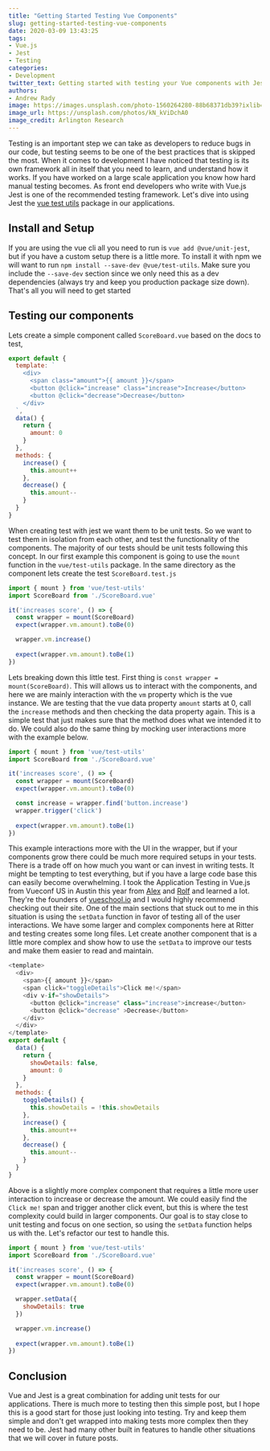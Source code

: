```yaml
---
title: "Getting Started Testing Vue Components"
slug: getting-started-testing-vue-components
date: 2020-03-09 13:43:25
tags: 
- Vue.js
- Jest
- Testing
categories:
- Development
twitter_text: Getting started with testing your Vue components with Jest
authors: 
- Andrew Rady
image: https://images.unsplash.com/photo-1560264280-88b68371db39?ixlib=rb-1.2.1&ixid=eyJhcHBfaWQiOjEyMDd9&auto=format&fit=crop&w=1000&q=80
image_url: https://unsplash.com/photos/kN_kViDchA0
image_credit: Arlington Research
---
```


Testing is an important step we can take as developers to reduce bugs in our code, but testing seems to be one of the best practices that is skipped the most. When it comes to development I have noticed that testing is its own framework all in itself that you need to learn, and understand how it works. If you have worked on a large scale application you know how hard manual testing becomes. As front end developers who write with Vue.js Jest is one of the recommended testing framework. Let's dive into using Jest the [vue test utils](https://www.npmjs.com/package/@vue/test-utils) package in our applications.

## Install and Setup
If you are using the vue cli all you need to run is `vue add @vue/unit-jest`, but if you have a custom setup there is a little more. To install it with npm we will want to run `npm install --save-dev @vue/test-utils`. Make sure you include the `--save-dev` section since we only need this as a dev dependencies (always try and keep you production package size down). That's all you will need to get started

## Testing our components
Lets create a simple component called `ScoreBoard.vue` based on the docs to test,
```js
export default {
  template: `
    <div>
      <span class="amount">{{ amount }}</span>
      <button @click="increase" class="increase">Increase</button>
      <button @click="decrease">Decrease</button>
    </div>
  `,
  data() {
    return {
      amount: 0
    }
  },
  methods: {
    increase() {
      this.amount++
    },
    decrease() {
      this.amount--
    }
  }
}
```
When creating test with jest we want them to be unit tests. So we want to test them in isolation from each other, and test the functionality of the components. The majority of our tests should be unit tests following this concept. In our first example this component is going to use the `mount` function in the `vue/test-utils` package. In the same directory as the component lets create the test `ScoreBoard.test.js`

```js
import { mount } from 'vue/test-utils'
import ScoreBoard from './ScoreBoard.vue'

it('increases score', () => {
  const wrapper = mount(ScoreBoard)
  expect(wrapper.vm.amount).toBe(0)

  wrapper.vm.increase()
  
  expect(wrapper.vm.amount).toBe(1)
})
```

Lets breaking down this little test. First thing is `const wrapper = mount(ScoreBoard)`. This will allows us to interact with the components, and here we are mainly interaction with the `vm` property which is the vue instance. We are testing that the vue data property `amount` starts at 0, call the `increase` methods and then checking the data property again. This is a simple test that just makes sure that the method does what we intended it to do. We could also do the same thing by mocking user interactions more with the example below.

```js
import { mount } from 'vue/test-utils'
import ScoreBoard from './ScoreBoard.vue'

it('increases score', () => {
  const wrapper = mount(ScoreBoard)
  expect(wrapper.vm.amount).toBe(0)

  const increase = wrapper.find('button.increase')
  wrapper.trigger('click')
  
  expect(wrapper.vm.amount).toBe(1)
})
```

This example interactions more with the UI in the wrapper, but if your components grow there could be much more required setups in your tests. There is a trade off on how much you want or can invest in writing tests. It might be tempting to test everything, but if you have a large code base this can easily become overwhelming. I took the Application Testing in Vue.js from Vueconf US in Austin this year from [Alex](https://twitter.com/hootlex) and [Rolf](https://twitter.com/rahaug) and learned a lot. They're the founders of [vueschool.io](https://vueschool.io/) and I would highly recommend checking out their site. One of the main sections that stuck out to me in this situation is using the `setData` function in favor of testing all of the user interactions. We have some larger and complex components here at Ritter and testing creates some long files. Let create another component that is a little more complex and show how to use the `setData` to improve our tests and make them easier to read and maintain.

```js
<template>
  <div>
    <span>{{ amount }}</span>
    <span click="toggleDetails">Click me!</span>
    <div v-if="showDetails">
      <button @click="increase" class="increase">increase</button>
      <button @click="decrease" >Decrease</button>
    </div>
  </div>
</template>
export default {
  data() {
    return {
      showDetails: false,
      amount: 0
    }
  },
  methods: {
    toggleDetails() {
      this.showDetails = !this.showDetails
    },
    increase() {
      this.amount++
    },
    decrease() {
      this.amount--
    }
  }
}
```

Above is a slightly more complex component that requires a little more user interaction to increase or decrease the amount. We could easily find the `Click me!` span and trigger another click event, but this is where the test complexity could build in larger components. Our goal is to stay close to unit testing and focus on one section, so using the `setData` function helps us with the. Let's refactor our test to handle this.

```js
import { mount } from 'vue/test-utils'
import ScoreBoard from './ScoreBoard.vue'

it('increases score', () => {
  const wrapper = mount(ScoreBoard)
  expect(wrapper.vm.amount).toBe(0)

  wrapper.setData({
    showDetails: true
  })

  wrapper.vm.increase()
  
  expect(wrapper.vm.amount).toBe(1)
})
```

## Conclusion
Vue and Jest is a great combination for adding unit tests for our applications. There is much more to testing then this simple post, but I hope this is a good start for those just looking into testing. Try and keep them simple and don't get wrapped into making tests more complex then they need to be. Jest had many other built in features to handle other situations that we will cover in future posts. 
